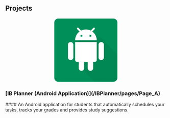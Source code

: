 ## Projects


<p align = "center">
  <img width="200" height="200" src="/images/ib-planner/cover.png">
</p>


<p align = "center">
  <h3> [IB Planner (Android Application)](/IBPlanner/pages/Page_A) </h3>
  #### An Android application for students that automatically schedules your tasks, tracks your grades and provides study suggestions. 
</p>
  

